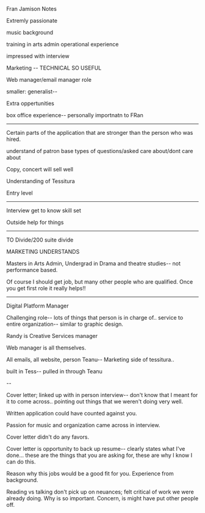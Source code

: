 Fran Jamison Notes

Extremly passionate

music background

training in arts admin
operational experience

impressed with interview

Marketing -- TECHNICAL SO USEFUL

Web manager/email manager role

smaller: generalist--

Extra oppertunities 

box office experience-- personally importnatn to FRan

---

Certain parts of the application that are stronger than the person who was hired.

understand of patron base
types of questions/asked care about/dont care about

Copy, concert will sell well

Understanding of Tessitura

Entry level 

---

Interview get to know skill set

Outside help for things

---

TO Divide/200 suite divide

MARKETING UNDERSTANDS

Masters in Arts Admin, Undergrad in Drama and theatre studies-- not performance based.

Of course I should get job, but many other people who are qualified. Once you get first role it really helps!!

---

Digital Platform Manager 


Challenging role-- lots of things that person is in charge of.. service to entire organization-- similar to graphic design.

Randy is Creative Services manager

Web manager is all themselves.

All emails, all website, person Teanu-- Marketing side of tessitura..

built in Tess-- pulled in through Teanu

--

Cover letter; linked up with in person interview-- don't know that I meant for it to come across.. pointing out things that we weren't doing very well.

Written application could have counted against you.

Passion for music and organization came across in interview. 

Cover letter didn't do any favors.

Cover letter is opportunity to back up resume-- clearly states what I've done... these are the things that you are asking for, these are why I know I can do this.

Reason why this jobs would be a good fit for you. Experience from background.

Reading vs talking don't pick up on neuances; felt critical of work we were already doing. Why is so important. Concern, is might have put other people off. 

